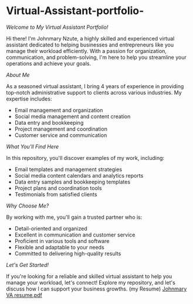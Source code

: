 # Virtual-Assistant-portfolio-
*Welcome to My Virtual Assistant Portfolio!*

Hi there! I'm Johnmary Nzute, a highly skilled and experienced virtual assistant dedicated to helping businesses and entrepreneurs like you manage their workload efficiently. With a passion for organization, communication, and problem-solving, I'm here to help you streamline your operations and achieve your goals.

*About Me*

As a seasoned virtual assistant, I bring 4 years of experience in providing top-notch administrative support to clients across various industries. My expertise includes:

- Email management and organization
- Social media management and content creation
- Data entry and bookkeeping
- Project management and coordination
- Customer service and communication

*What You'll Find Here*

In this repository, you'll discover examples of my work, including:

- Email templates and management strategies
- Social media content calendars and analytics reports
- Data entry samples and bookkeeping templates
- Project plans and coordination tools
- Testimonials from satisfied clients

*Why Choose Me?*

By working with me, you'll gain a trusted partner who is:

- Detail-oriented and organized
- Excellent in communication and customer service
- Proficient in various tools and software
- Flexible and adaptable to your needs
- Committed to delivering high-quality results

*Let's Get Started!*

If you're looking for a reliable and skilled virtual assistant to help you manage your workload, let's connect! Explore my repository, and let's discuss how I can support your business growths.
(my Resume)
[Johnmary VA resume.pdf](https://github.com/user-attachments/files/15512559/Johnmary.VA.resume.pdf)
